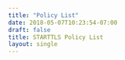 ```yaml
---
title: "Policy List"
date: 2018-05-07T10:23:54-07:00
draft: false
title: STARTTLS Policy List
layout: single
---
```

